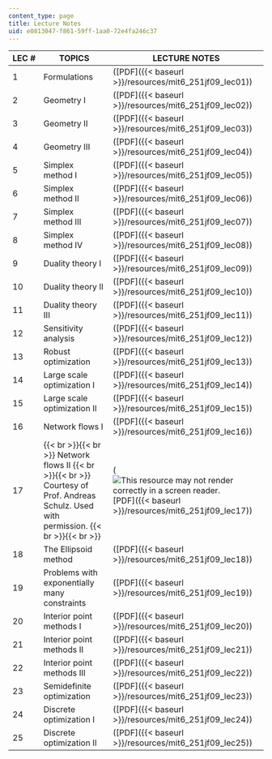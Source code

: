```yaml
---
content_type: page
title: Lecture Notes
uid: e0813047-f861-59ff-1aa0-72e4fa246c37
---
```


| LEC # | TOPICS | LECTURE NOTES |
| --- | --- | --- |
| 1 | Formulations | ([PDF]({{< baseurl >}}/resources/mit6_251jf09_lec01)) |
| 2 | Geometry I | ([PDF]({{< baseurl >}}/resources/mit6_251jf09_lec02)) |
| 3 | Geometry II | ([PDF]({{< baseurl >}}/resources/mit6_251jf09_lec03)) |
| 4 | Geometry III | ([PDF]({{< baseurl >}}/resources/mit6_251jf09_lec04)) |
| 5 | Simplex method I | ([PDF]({{< baseurl >}}/resources/mit6_251jf09_lec05)) |
| 6 | Simplex method II | ([PDF]({{< baseurl >}}/resources/mit6_251jf09_lec06)) |
| 7 | Simplex method III | ([PDF]({{< baseurl >}}/resources/mit6_251jf09_lec07)) |
| 8 | Simplex method IV | ([PDF]({{< baseurl >}}/resources/mit6_251jf09_lec08)) |
| 9 | Duality theory I | ([PDF]({{< baseurl >}}/resources/mit6_251jf09_lec09)) |
| 10 | Duality theory II | ([PDF]({{< baseurl >}}/resources/mit6_251jf09_lec10)) |
| 11 | Duality theory III | ([PDF]({{< baseurl >}}/resources/mit6_251jf09_lec11)) |
| 12 | Sensitivity analysis | ([PDF]({{< baseurl >}}/resources/mit6_251jf09_lec12)) |
| 13 | Robust optimization | ([PDF]({{< baseurl >}}/resources/mit6_251jf09_lec13)) |
| 14 | Large scale optimization I | ([PDF]({{< baseurl >}}/resources/mit6_251jf09_lec14)) |
| 15 | Large scale optimization II | ([PDF]({{< baseurl >}}/resources/mit6_251jf09_lec15)) |
| 16 | Network flows I | ([PDF]({{< baseurl >}}/resources/mit6_251jf09_lec16)) |
| 17 |  {{< br >}}{{< br >}} Network flows II {{< br >}}{{< br >}} Courtesy of Prof. Andreas Schulz. Used with permission. {{< br >}}{{< br >}}  | (![This resource may not render correctly in a screen reader.](/images/inacessible.gif)[PDF]({{< baseurl >}}/resources/mit6_251jf09_lec17)) |
| 18 | The Ellipsoid method | ([PDF]({{< baseurl >}}/resources/mit6_251jf09_lec18)) |
| 19 | Problems with exponentially many constraints | ([PDF]({{< baseurl >}}/resources/mit6_251jf09_lec19)) |
| 20 | Interior point methods I | ([PDF]({{< baseurl >}}/resources/mit6_251jf09_lec20)) |
| 21 | Interior point methods II | ([PDF]({{< baseurl >}}/resources/mit6_251jf09_lec21)) |
| 22 | Interior point methods III | ([PDF]({{< baseurl >}}/resources/mit6_251jf09_lec22)) |
| 23 | Semidefinite optimization | ([PDF]({{< baseurl >}}/resources/mit6_251jf09_lec23)) |
| 24 | Discrete optimization I | ([PDF]({{< baseurl >}}/resources/mit6_251jf09_lec24)) |
| 25 | Discrete optimization II | ([PDF]({{< baseurl >}}/resources/mit6_251jf09_lec25))